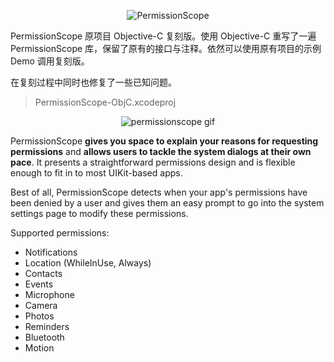<p align="center">
    <img src="http://raquo.net/images/banner.png" alt="PermissionScope" />
</p>

PermissionScope 原项目 Objective-C 复刻版。使用 Objective-C 重写了一遍 PermissionScope 库，保留了原有的接口与注释。依然可以使用原有项目的示例 Demo 调用复刻版。

在复刻过程中同时也修复了一些已知问题。

> PermissionScope-ObjC.xcodeproj

<p align="center">
    <img src="http://raquo.net/images/permissionscope.gif" alt="permissionscope gif" />
</p>

PermissionScope **gives you space to explain your reasons for requesting permissions** and **allows users to tackle the system dialogs at their own pace**. It presents a straightforward permissions design and is flexible enough to fit in to most UIKit-based apps.

Best of all, PermissionScope detects when your app's permissions have been denied by a user and gives them an easy prompt to go into the system settings page to modify these permissions.

Supported permissions:

* Notifications
* Location (WhileInUse, Always)
* Contacts
* Events
* Microphone
* Camera
* Photos
* Reminders
* Bluetooth
* Motion